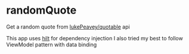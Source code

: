 # randomQuote
Get a random quote from [lukePeavey/quotable](https://github.com/lukePeavey/quotable) api

This app uses [hilt](https://github.com/googlecodelabs/android-hilt) for dependency injection
I also tried my best to follow ViewModel pattern with data binding

